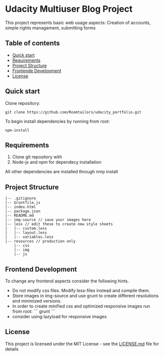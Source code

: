# Udacity Multiuser Blog Project

This project represents basic web usage aspects: Creation of accounts, simple rights management, submitting forms 

## Table of contents

* [Quick start](#quick-start)
* [Requirements](#requirements)
* [Project Structure](#project-structure)
* [Frontende Development](#frontend-development)
* [License](#license)


## Quick start

Clone repository:
```
git clone https://github.com/Roomtailors/udacity_portfolio.git
```

To begin install dependencies by running from root:

```
npm-install
```

## Requirements

1. Clone git repository with 
2. Node-js and npm for dependecy installation

All other dependencies are installed through nmp install

## Project Structure

    |-- .gitignore
    |-- Gruntfile.js
    |-- index.html
    |-- package.json
    |-- README.md
    |-- img-source // save your images here
    |-- less // edit these to create new style sheets
    |   |-- custom.less
    |   |-- layout.less
    |   |-- variables.less
    |-- resources // production only
        |-- css
        |-- img
        |-- js

## Frontend Development

To change any frontend aspects consider the following hints.

- Do not modify css files. Modify less-files instead and compile them.
- Store images in img-source and use grunt to create different resolutions and minimized versions.
- In order to create minified css and optimized responsive images run from root:
´´´
grunt
´´´
- consider using lazyload for responsive images

## License

This project is licensed under the MIT License - see the [LICENSE.md](LICENSE.md) file for details
